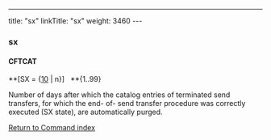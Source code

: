 ---
title: "sx"
linkTitle: "sx"
weight: 3460
--- <span id="sx"></span>

### sx

#### CFTCAT

**[SX = {<u>10</u> &#124; n}]   **{1..99}

Number of days after which the catalog entries of terminated send transfers,
for which the end- of- send transfer procedure was correctly executed (SX
state), are automatically purged.

[Return to Command index](../../)

